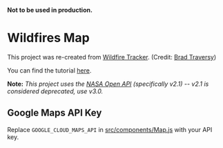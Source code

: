 **Not to be used in production.**
# Wildfires Map

This project was re-created from [Wildfire Tracker](https://github.com/bradtraversy/wildfire-tracker). (Credit: [Brad Traversy](https://github.com/bradtraversy))

You can find the tutorial [here](https://www.youtube.com/watch?v=ontX4zfVqK8).

**Note:** *This project uses the [NASA Open API](https://api.nasa.gov) (specifically v2.1) -- v2.1 is considered deprecated, use v3.0.*

## Google Maps API Key

Replace `GOOGLE_CLOUD_MAPS_API` in [src/components/Map.js](https://github.com/WFarrow47/Wildfires-Map/blob/main/src/components/Map.js#L25) with your API key.
